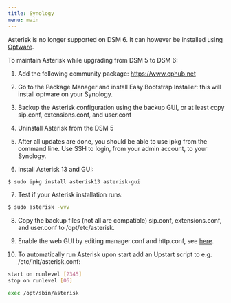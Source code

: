 ```yaml
---
title: Synology
menu: main
---
```


Asterisk is no longer supported on DSM 6. It can however be installed using [Optware](https://github.com/Optware/Optware-ng).

To maintain Asterisk while upgrading from DSM 5 to DSM 6:

1. Add the following community package: https://www.cphub.net

2. Go to the Package Manager and install Easy Bootstrap Installer: this will install optware on your Synology.

3. Backup the Asterisk configuration using the backup GUI, or at least copy sip.conf, extensions.conf, and user.conf

4. Uninstall Asterisk from the DSM 5

5. After all updates are done, you should be able to use ipkg from the command line. Use SSH to login, from your admin account, to your Synology.

6. Install Asterisk 13 and GUI:
```bash
$ sudo ipkg install asterisk13 asterisk-gui
```

7. Test if your Asterisk installation runs:
```bash
$ sudo asterisk -vvv
```

8. Copy the backup files (not all are compatible) sip.conf, extensions.conf, and user.conf to /opt/etc/asterisk.

9. Enable the web GUI by editing manager.conf and http.conf, see [here](http://doc.astlinux.org/userdoc:tt_asterisk-gui).

10. To automatically run Asterisk upon start add an Upstart script to e.g. /etc/init/asterisk.conf:

```bash
start on runlevel [2345]
stop on runlevel [06]

exec /opt/sbin/asterisk
```
